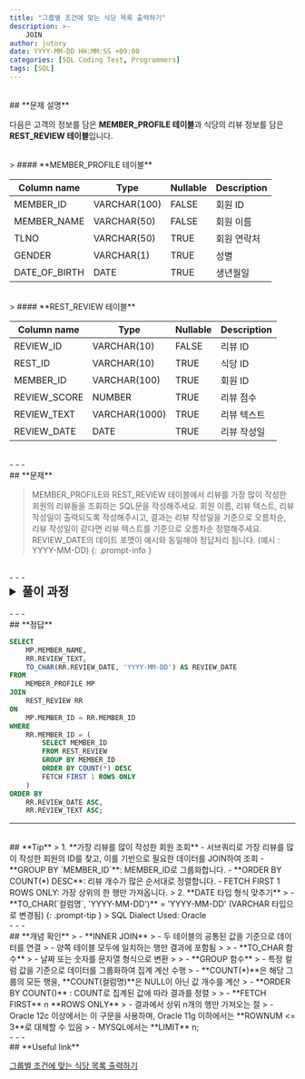 ```yaml
---
title: "그룹별 조건에 맞는 식당 목록 출력하기"
description: >-
    JOIN
author: jutory
date: YYYY-MM-DD HH:MM:SS +09:00
categories: [SQL Coding Test, Programmers]
tags: [SQL]
---
```

<br>
## **문제 설명**

다음은 고객의 정보를 담은 **MEMBER_PROFILE 테이블**과 식당의 리뷰 정보를 담은 **REST_REVIEW 테이블**입니다.

<br>
> #### **MEMBER_PROFILE 테이블**

| Column name   | Type         | Nullable | Description          |
|---------------|--------------|----------|----------------------|
| MEMBER_ID     | VARCHAR(100) | FALSE    | 회원 ID              |
| MEMBER_NAME   | VARCHAR(50)  | FALSE    | 회원 이름            |
| TLNO          | VARCHAR(50)  | TRUE     | 회원 연락처          |
| GENDER        | VARCHAR(1)   | TRUE     | 성별                 |
| DATE_OF_BIRTH | DATE         | TRUE     | 생년월일            |

<br>
> #### **REST_REVIEW 테이블**

| Column name   | Type         | Nullable | Description          |
|---------------|--------------|----------|----------------------|
| REVIEW_ID     | VARCHAR(10)  | FALSE    | 리뷰 ID              |
| REST_ID       | VARCHAR(10)  | TRUE     | 식당 ID              |
| MEMBER_ID     | VARCHAR(100) | TRUE     | 회원 ID              |
| REVIEW_SCORE  | NUMBER       | TRUE     | 리뷰 점수            |
| REVIEW_TEXT   | VARCHAR(1000)| TRUE     | 리뷰 텍스트          |
| REVIEW_DATE   | DATE         | TRUE     | 리뷰 작성일          |

<br>
- - -
<br>
## **문제**

> MEMBER_PROFILE와 REST_REVIEW 테이블에서 리뷰를 가장 많이 작성한 회원의 리뷰들을 조회하는 SQL문을 작성해주세요. 회원 이름, 리뷰 텍스트, 리뷰 작성일이 출력되도록 작성해주시고, 결과는 리뷰 작성일을 기준으로 오름차순, 리뷰 작성일이 같다면 리뷰 텍스트를 기준으로 오름차순 정렬해주세요. REVIEW_DATE의 데이트 포맷이 예시와 동일해야 정답처리 됩니다. (예시 : YYYY-MM-DD)
{: .prompt-info }

<br>
- - -
<br>
<details>
  <summary style="font-size: 1.5em; font-weight: bold;">풀이 과정</summary>
<div markdown="1">
1. **조건 확인**  
   - `MEMBER_ID` 기준 리뷰를 가장 많이 작성한 회원의 리뷰 데이터 조회
   - `REVIEW_DATE`의 데이트 포맷은 YYYY-MM-DD

2. **리뷰를 가장 많이 작성한 회원 찾기**  
   - REST_REVIEW 테이블에서 회원별 리뷰 개수를 그룹화하여, 가장 많은 리뷰를 작성한 회원 찾기
   - 이를 위해 **GROUP BY `MEMBER_ID`**를 사용하여 회원별 리뷰 개수를 계산하고, **COUNT(*)**로 로 각 회원의 리뷰 개수를 집계
   - **ORDER BY COUNT(*) DESC**로 리뷰 개수가 가장 많은 회원을 찾고, **FETCH FIRST 1 ROWS ONLY**로 상위 한 명만 선택

3. **테이블 결합 (JOIN)**  
   - **INNSER JOIN** 선택 이유 : 리뷰를 쓴 회원이여야 하므로 두 테이블 모두에 존재하는 `MEMBER_ID` 여야 하기 때문

4. **결과 정렬**
   - 정렬 기준에 따라 **ORDER BY**로 결과 정렬
       - 리뷰 작성일(`REVIEW_DATE`)를 기준으로 오름차순
       - 리뷰 작성일이 같다면 `REVIEW_TEXT` 기준 오름차순

5. **최종 결과 출력**  
   - 최종적으로 회원 **이름(`MEMBER_NAME`)**, **리뷰 텍스트(`REVIEW_TEXT`)**, **리뷰 작성일(`REVIEW_DATE`)**만 출력
   - **TO_CHAR(REVIEW_DATE, 'YYYY-MM-DD')**를 사용하여 날짜를 **YYYY-MM-DD** 형식의 문자열로 변환

* **교훈**  
   - 서브쿼리 활용해서 특정 조건에 맞는 데이터를 먼저 필터링한 후 메인 쿼리에서 결합하는 것... 자주 쓰임.
   - 익숙하지 않은 **FETCH FIRST 숫자 ROWS ONLY**.. 기존에 쓰던 ROWNUM만이 자꾸 떠오른다.....
</div>
</details>

<br>
- - -
<br>
## **정답**

```sql
SELECT
    MP.MEMBER_NAME,
    RR.REVIEW_TEXT,
    TO_CHAR(RR.REVIEW_DATE, 'YYYY-MM-DD') AS REVIEW_DATE
FROM
    MEMBER_PROFILE MP
JOIN
    REST_REVIEW RR
ON
    MP.MEMBER_ID = RR.MEMBER_ID
WHERE
    RR.MEMBER_ID = (
        SELECT MEMBER_ID
        FROM REST_REVIEW
        GROUP BY MEMBER_ID
        ORDER BY COUNT(*) DESC
        FETCH FIRST 1 ROWS ONLY
    )
ORDER BY
    RR.REVIEW_DATE ASC,
    RR.REVIEW_TEXT ASC;  
```

- - -
<br>
## **Tip**
> 1. **가장 리뷰를 많이 작성한 회원 조회**
     - 서브쿼리로 가장 리뷰를 많이 작성한 회원의 ID를 찾고, 이를 기반으로 필요한 데이터를 JOIN하여 조회
        - **GROUP BY `MEMBER_ID`**: MEMBER_ID로 그룹화합니다.
        - **ORDER BY COUNT(*) DESC**: 리뷰 개수가 많은 순서대로 정렬합니다.
        - FETCH FIRST 1 ROWS ONLY: 가장 상위의 한 행만 가져옵니다.
> 2. **DATE 타입 형식 맞추기**  
>    - **TO_CHAR(`컬럼명`, 'YYYY-MM-DD')** = 'YYYY-MM-DD' (VARCHAR 타입으로 변경됨)
{: .prompt-tip }
> SQL Dialect Used: Oracle

<br>
- - -
<br>
## **개념 확인**
> - **INNER JOIN**
>    - 두 테이블의 공통된 값을 기준으로 데이터를 연결
>    - 양쪽 테이블 모두에 일치하는 행만 결과에 포함됨
>
> - **TO_CHAR 함수**
>    - 날짜 또는 숫자를 문자열 형식으로 변환
>
> - **GROUP 함수**
>    - 특정 컬럼 값을 기준으로 데이터를 그룹화하여 집계 계산 수행
>        - **COUNT(*)**은 해당 그룹의 모든 행을, **COUNT(컬럼명)**은 NULL이 아닌 값 개수를 계산
>        - **ORDER BY COUNT()** : COUNT로 집계된 값에 따라 결과를 정렬
>
> - **FETCH FIRST** n **ROWS ONLY**
>    - 결과에서 상위 n개의 행만 가져오는 절
>    - Oracle 12c 이상에서는 이 구문을 사용하며, Oracle 11g 이하에서는 **ROWNUM <= 3**로 대체할 수 있음
>    - MYSQL에서는 **LIMIT** n;

<br>
- - -
<br>
## **Useful link**

[그룹별 조건에 맞는 식당 목록 출력하기](https://school.programmers.co.kr/learn/courses/30/lessons/131124)